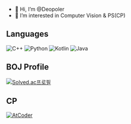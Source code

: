 - 👋 Hi, I’m @Deopoler
- 👀 I’m interested in Computer Vision & PS(CP)


## Languages

![C++](https://img.shields.io/badge/c++-%2300599C.svg?style=for-the-badge&logo=c%2B%2B&logoColor=white) ![Python](https://img.shields.io/badge/python-3670A0?style=for-the-badge&logo=python&logoColor=ffdd54) ![Kotlin](https://img.shields.io/badge/kotlin-%230095D5.svg?style=for-the-badge&logo=kotlin&logoColor=white) ![Java](https://img.shields.io/badge/java-%23ED8B00.svg?style=for-the-badge&logo=java&logoColor=white)

## BOJ Profile

[![Solved.ac프로필](http://mazassumnida.wtf/api/v2/generate_badge?boj=seonjin6804)](https://solved.ac/seonjin6804)


## CP

[![AtCoder](https://cp-logo.vercel.app/atcoder/Deopoler)](https://atcoder.jp/users/Deopoler)


<!---
Deopoler/Deopoler is a ✨ special ✨ repository because its `README.md` (this file) appears on your GitHub profile.
You can click the Preview link to take a look at your changes.
--->
